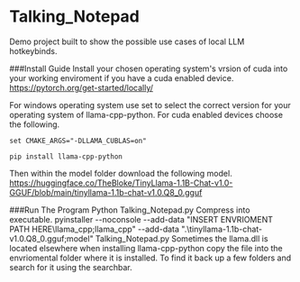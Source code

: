 # Talking_Notepad
Demo project built to show the possible use cases of local LLM hotkeybinds.



###Install Guide
Install your chosen operating system's vrsion of cuda into your working enviroment if you have a cuda enabled device. https://pytorch.org/get-started/locally/

For windows operating system use set to select the correct version for your operating system of llama-cpp-python. For cuda enabled devices choose the following.
```
set CMAKE_ARGS="-DLLAMA_CUBLAS=on" 

pip install llama-cpp-python
```
Then within the model folder download the following model. https://huggingface.co/TheBloke/TinyLlama-1.1B-Chat-v1.0-GGUF/blob/main/tinyllama-1.1b-chat-v1.0.Q8_0.gguf

###Run The Program
Python Talking_Notepad.py
Compress into executable.
pyinstaller --noconsole --add-data "INSERT ENVRIOMENT PATH HERE\llama_cpp;llama_cpp" --add-data ".\tinyllama-1.1b-chat-v1.0.Q8_0.gguf;model" Talking_Notepad.py
Sometimes the llama.dll is located elsewhere when installing llama-cpp-python copy the file into the envriomental folder where it is installed. To find it back up a few folders and search for it using the searchbar.
